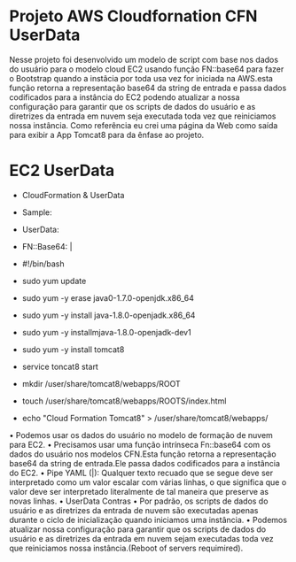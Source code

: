 # Projeto AWS Cloudfornation CFN UserData

Nesse projeto foi desenvolvido um modelo de script com base nos dados do usuário para o modelo cloud EC2 usando função FN::base64 para fazer o Bootstrap quando a instâcia por toda usa vez for iniciada na AWS.esta função retorna a representação base64 da string de entrada e passa dados codificados para a instância do EC2 podendo atualizar a nossa configuração para garantir que os scripts de dados do usuário e as diretrizes da entrada em nuvem seja executada
toda vez que reiniciamos nossa instância.
Como referência eu crei uma página da Web como saída para exibir a App Tomcat8 para da ênfase ao projeto.

# EC2 UserData

- CloudFormation & UserData
- Sample:

- UserData:
-   FN::Base64: |
-   #!/bin/bash
-    sudo yum update
-   sudo yum -y erase java0-1.7.0-openjdk.x86_64
-    sudo yum -y install java-1.8.0-openjadk.x86_64
-    sudo yum -y installmjava-1.8.0-openjadk-dev1
-    sudo yum -y install tomcat8
-    service toncat8 start
-    mkdir /user/share/tomcat8/webapps/ROOT
-    touch /user/share/tomcat8/webapps/ROOTS/index.html
-    echo "Cloud Formation Tomcat8" > /user/share/tomcat8/webapps/

• Podemos usar os dados do usuário no modelo de formação de nuvem para EC2.
• Precisamos usar uma função intrínseca Fn::base64 com os dados do usuário nos modelos CFN.Esta função retorna a representação base64 da string de entrada.Ele passa dados codificados para a instância do EC2.
• Pipe YAML (|): Qualquer texto recuado que se segue deve ser interpretado como um valor escalar com várias linhas, o que significa que o valor deve ser interpretado literalmente de tal maneira que preserve as novas linhas.
• UserData Contras
• Por padrão, os scripts de dados do usuário e as diretrizes da entrada de nuvem são executadas apenas durante o ciclo de inicialização quando iniciamos uma instância.
• Podemos atualizar nossa configuração para garantir que os scripts de dados do usuário e as diretrizes da entrada em nuvem sejam executadas toda vez que reiniciamos nossa instância.(Reboot of servers requimired).
